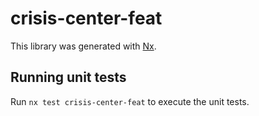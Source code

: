 # crisis-center-feat

This library was generated with [Nx](https://nx.dev).

## Running unit tests

Run `nx test crisis-center-feat` to execute the unit tests.
